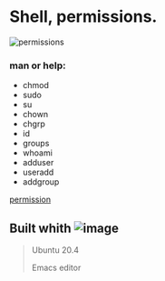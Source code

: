 # Shell, permissions.


![permissions](https://user-images.githubusercontent.com/85587286/160503628-d9841c86-358d-44f8-ac76-d58a6d326487.png)

### man or help:

- chmod
- sudo
- su
- chown
- chgrp
- id
- groups
- whoami
- adduser
- useradd
- addgroup

 [permission](http://linuxcommand.org/lc3_lts0090.php)


## Built whith ![image](https://user-images.githubusercontent.com/85587286/160504726-aa5e8f04-450a-4847-a5d1-e7e8d82aac84.png)


>Ubuntu 20.4
>
>Emacs editor
